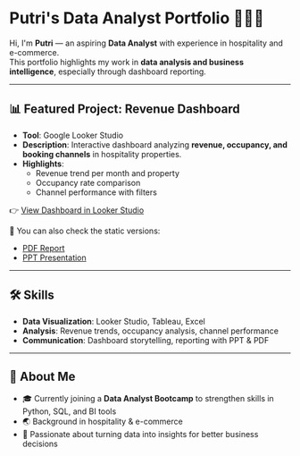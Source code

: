 # Putri's Data Analyst Portfolio 👩🏻‍💻

Hi, I'm **Putri** — an aspiring **Data Analyst** with experience in hospitality and e-commerce.  
This portfolio highlights my work in **data analysis and business intelligence**, especially through dashboard reporting.

---

## 📊 Featured Project: Revenue Dashboard

- **Tool**: Google Looker Studio  
- **Description**: Interactive dashboard analyzing **revenue, occupancy, and booking channels** in hospitality properties.  
- **Highlights**:
  - Revenue trend per month and property
  - Occupancy rate comparison
  - Channel performance with filters

👉 [View Dashboard in Looker Studio](https://lookerstudio.google.com/report/your-public-link)  

📄 You can also check the static versions:  
- [PDF Report](dashboards/dashboard.pdf)  
- [PPT Presentation](dashboards/dashboard.pptx)  

---

## 🛠 Skills
- **Data Visualization**: Looker Studio, Tableau, Excel  
- **Analysis**: Revenue trends, occupancy analysis, channel performance  
- **Communication**: Dashboard storytelling, reporting with PPT & PDF  

---

## 📌 About Me
- 🎓 Currently joining a **Data Analyst Bootcamp** to strengthen skills in Python, SQL, and BI tools  
- 🌏 Background in hospitality & e-commerce  
- 🚀 Passionate about turning data into insights for better business decisions
